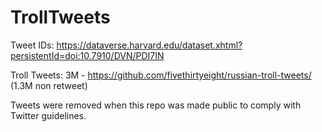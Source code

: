 # TrollTweets

Tweet IDs: https://dataverse.harvard.edu/dataset.xhtml?persistentId=doi:10.7910/DVN/PDI7IN

Troll Tweets: 3M - https://github.com/fivethirtyeight/russian-troll-tweets/ (1.3M non retweet)


Tweets were removed when this repo was made public to comply with Twitter guidelines.
